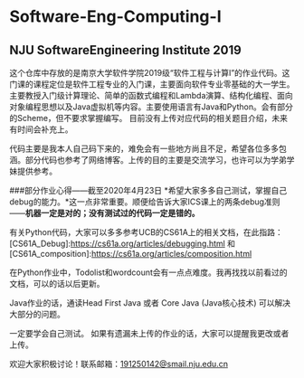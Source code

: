 # Software-Eng-Computing-I
## NJU SoftwareEngineering Institute 2019

这个仓库中存放的是南京大学软件学院2019级“软件工程与计算I”的作业代码。这门课的课程定位是软件工程专业的入门课，主要面向软件专业零基础的大一学生。
主要教授入门级计算理论、简单的函数式编程和Lambda演算、结构化编程、面向对象编程思想以及Java虚拟机等内容。主要使用语言有Java和Python。会有部分的Scheme，但不要求掌握编写。
目前没有上传对应代码的相关题目介绍，未来有时间会补充上。


代码主要是我本人自己码下来的，难免会有一些地方尚且不足，希望各位多多包涵。部分代码也参考了网络博客。上传的目的主要是交流学习，也许可以为学弟学妹提供参考。


###部分作业心得——截至2020年4月23日
*希望大家多多自己测试，掌握自己debug的能力。*这一点非常重要。顺便给告诉大家ICS课上的两条debug准则——**机器一定是对的；没有测试过的代码一定是错的。**


有关Python代码，大家可以多多参考UCB的CS61A上的相关文档，在此指路：[CS61A_Debug]:https://cs61a.org/articles/debugging.html 和 [CS61A_composition]:https://cs61a.org/articles/composition.html


在Python作业中，Todolist和wordcount会有一点点难度。我再找找以前看过的文档，可以的话以后更新。


Java作业的话，通读Head First Java 或者 Core Java (Java核心技术) 可以解决大部分的问题。


一定要学会自己测试。
如果有遗漏未上传的作业的话，大家可以提醒我更改或者上传。


欢迎大家积极讨论！联系邮箱：191250142@smail.nju.edu.cn
